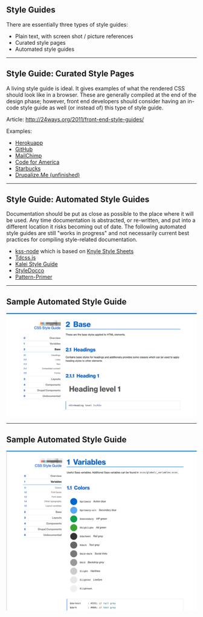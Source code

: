 ## Style Guides

There are essentially three types of style guides:

- Plain text, with screen shot / picture references
- Curated style pages
- Automated style guides


----------------------------------------------------------------
## Style Guide: Curated Style Pages

A living style guide is ideal. It gives examples of what the rendered CSS should look like in a browser. These are generally compiled at the end of the design phase; however, front end developers should consider having an in-code style guide as well (or instead of) this type of style guide.

Article: http://24ways.org/2011/front-end-style-guides/

Examples:

- [Herokuapp](http://sfdc-styleguide.herokuapp.com/)
- [GitHub](https://github.com/styleguide/css/1.0)
- [MailChimp](https://ux.mailchimp.com/patterns/)
- [Code for America](http://style.codeforamerica.org/)
- [Starbucks](http://www.starbucks.com/static/reference/styleguide/)
- [Drupalize.Me (unfinished)](http://justinharrelllullabot.github.io)

----------------------------------------------------------------
## Style Guide: Automated Style Guides

Documentation should be put as close as possible to the place where it will be used. Any time documentation is abstracted, or re-written, and put into a different location it risks becoming out of date. The following automated style guides are still "works in progress" and not necessarily current best practices for compiling style-related documentation.

- [kss-node](https://github.com/hughsk/kss-node) which is based on [Knyle Style Sheets](http://warpspire.com/kss/styleguides/)
- [Tdcss.js](http://jakobloekke.github.io/tdcss.js/)
- [Kalei Style Guide](http://kaleistyleguide.com/)
- [StyleDocco](http://jacobrask.github.io/styledocco/)
- [Pattern-Primer](https://github.com/adactio/Pattern-Primer)

----------------------------------------------------------------
## Sample Automated Style Guide

![Built with kss-node: colors](assets/kss-generated_base.png)

----------------------------------------------------------------
## Sample Automated Style Guide

![Built with kss-node: colors](assets/kss-generated_colors.png)
